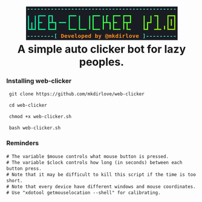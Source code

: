 
<h1 align="center">
  <br>
  <a href="https://github.com/mkdirlove/web-clicker"><img src="https://raw.githubusercontent.com/mkdirlove/web-clicker/main/web-clicker.png" alt="web-clicker"></a>
  <br>
  A simple auto clicker bot for lazy peoples.
  <br>
</h1>

### Installing web-clicker

```
 git clone https://github.com/mkdirlove/web-clicker
```
```
 cd web-clicker
```
```
 chmod +x web-clicker.sh
```
```
 bash web-clicker.sh
```

### Reminders
```
# The variable $mouse controls what mouse button is pressed.
# The variable $clock controls how long (in seconds) between each button press.
# Note that it may be difficult to kill this script if the time is too short.
# Note that every device have different windows and mouse coordinates.
# Use "xdotool getmouselocation --shell" for calibrating.
```
